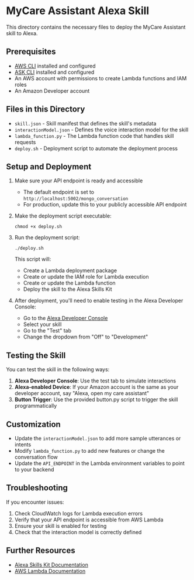 # MyCare Assistant Alexa Skill

This directory contains the necessary files to deploy the MyCare Assistant skill to Alexa.

## Prerequisites

- [AWS CLI](https://aws.amazon.com/cli/) installed and configured
- [ASK CLI](https://developer.amazon.com/en-US/docs/alexa/smapi/quick-start-alexa-skills-kit-command-line-interface.html) installed and configured
- An AWS account with permissions to create Lambda functions and IAM roles
- An Amazon Developer account

## Files in this Directory

- `skill.json` - Skill manifest that defines the skill's metadata
- `interactionModel.json` - Defines the voice interaction model for the skill
- `lambda_function.py` - The Lambda function code that handles skill requests
- `deploy.sh` - Deployment script to automate the deployment process

## Setup and Deployment

1. Make sure your API endpoint is ready and accessible
   - The default endpoint is set to `http://localhost:5002/mongo_conversation`
   - For production, update this to your publicly accessible API endpoint

2. Make the deployment script executable:
   ```
   chmod +x deploy.sh
   ```

3. Run the deployment script:
   ```
   ./deploy.sh
   ```

   This script will:
   - Create a Lambda deployment package
   - Create or update the IAM role for Lambda execution
   - Create or update the Lambda function
   - Deploy the skill to the Alexa Skills Kit

4. After deployment, you'll need to enable testing in the Alexa Developer Console:
   - Go to the [Alexa Developer Console](https://developer.amazon.com/alexa/console/ask)
   - Select your skill
   - Go to the "Test" tab
   - Change the dropdown from "Off" to "Development"

## Testing the Skill

You can test the skill in the following ways:

1. **Alexa Developer Console**: Use the test tab to simulate interactions
2. **Alexa-enabled Device**: If your Amazon account is the same as your developer account, say "Alexa, open my care assistant"
3. **Button Trigger**: Use the provided button.py script to trigger the skill programmatically

## Customization

- Update the `interactionModel.json` to add more sample utterances or intents
- Modify `lambda_function.py` to add new features or change the conversation flow
- Update the `API_ENDPOINT` in the Lambda environment variables to point to your backend

## Troubleshooting

If you encounter issues:

1. Check CloudWatch logs for Lambda execution errors
2. Verify that your API endpoint is accessible from AWS Lambda
3. Ensure your skill is enabled for testing
4. Check that the interaction model is correctly defined

## Further Resources

- [Alexa Skills Kit Documentation](https://developer.amazon.com/en-US/docs/alexa/ask-overviews/build-skills-with-the-alexa-skills-kit.html)
- [AWS Lambda Documentation](https://docs.aws.amazon.com/lambda/latest/dg/welcome.html) 